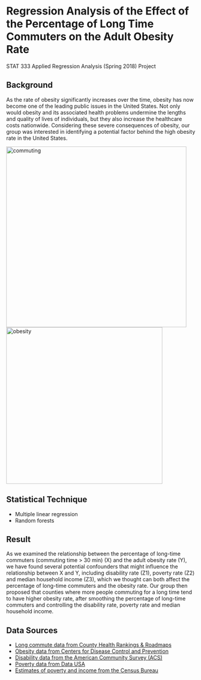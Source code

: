 # Regression Analysis of the Effect of the Percentage of Long Time Commuters on the Adult Obesity Rate
STAT 333 Applied Regression Analysis (Spring 2018) Project

## Background
As the rate of obesity significantly increases over the time, obesity has now become one of the leading public issues in the United States. Not only would obesity and its associated health problems undermine the lengths and quality of lives of individuals, but they also increase the healthcare costs nationwide. Considering these severe consequences of obesity, our group was interested in identifying a potential factor behind the high obesity rate in the United States.

<img width="480" alt="commuting" src="https://github.com/user-attachments/assets/f4e3ecea-7da3-44ed-a750-82aeff813061">

<img width="416" alt="obesity" src="https://github.com/user-attachments/assets/edea7e3d-4800-488c-a2cd-46c60c0d3814">



## Statistical Technique
+ Multiple linear regression
+ Random forests

## Result
As we examined the relationship between the percentage of long-time commuters (commuting time > 30 min) (X) and the adult obesity rate (Y), we have found several potential confounders that might influence the relationship between X and Y, including disability rate (Z1), poverty rate (Z2) and median household income (Z3), which we thought can both affect the percentage of long-time commuters and the obesity rate. Our group then proposed that counties where more people commuting for a long time tend to have higher obesity rate, after smoothing the percentage of long-time commuters and controlling the disability rate, poverty rate and median household income.


## Data Sources
+ [Long commute data from County Health Rankings & Roadmaps](https://www.countyhealthrankings.org/app/wisconsin/2017/measure/factors/137/description)
+ [Obesity data from Centers for Disease Control and Prevention](https://www.cdc.gov/diabetes/data/index.html)
+ [Disability data from the American Community Survey (ACS)](http://rtc.ruralinstitute.umt.edu/geography/)
+ [Poverty data from Data USA](https://datausa.io/profile/geo/united-states#economy)
+ [Estimates of poverty and income from the Census Bureau](https://www.census.gov/data/datasets/2013/demo/saipe/2013-state-and-county.html)
